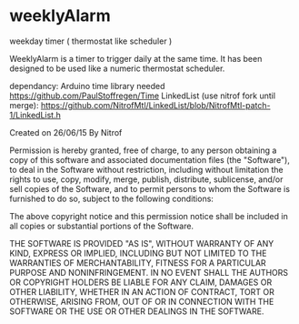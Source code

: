 # weeklyAlarm
weekday timer ( thermostat like scheduler )


WeeklyAlarm is a timer to trigger daily at the same time. It has been designed to be used like a numeric thermostat scheduler.

dependancy:
  Arduino time library needed https://github.com/PaulStoffregen/Time
  LinkedList (use nitrof fork until merge): https://github.com/NitrofMtl/LinkedList/blob/NitrofMtl-patch-1/LinkedList.h

  Created on 26/06/15
   By Nitrof

Permission is hereby granted, free of charge, to any person obtaining a copy of
  this software and associated documentation files (the "Software"), to deal in
  the Software without restriction, including without limitation the rights to
  use, copy, modify, merge, publish, distribute, sublicense, and/or sell copies of
  the Software, and to permit persons to whom the Software is furnished to do so,
  subject to the following conditions:

  The above copyright notice and this permission notice shall be included in all
  copies or substantial portions of the Software.

  THE SOFTWARE IS PROVIDED "AS IS", WITHOUT WARRANTY OF ANY KIND, EXPRESS OR
  IMPLIED, INCLUDING BUT NOT LIMITED TO THE WARRANTIES OF MERCHANTABILITY, FITNESS
  FOR A PARTICULAR PURPOSE AND NONINFRINGEMENT. IN NO EVENT SHALL THE AUTHORS OR
  COPYRIGHT HOLDERS BE LIABLE FOR ANY CLAIM, DAMAGES OR OTHER LIABILITY, WHETHER
  IN AN ACTION OF CONTRACT, TORT OR OTHERWISE, ARISING FROM, OUT OF OR IN
  CONNECTION WITH THE SOFTWARE OR THE USE OR OTHER DEALINGS IN THE SOFTWARE.
